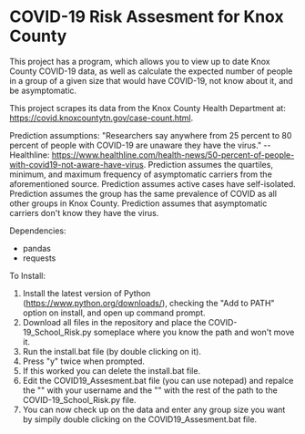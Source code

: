 # COVID-19 Risk Assesment for Knox County
This project has a program, which allows you to view up to date Knox County COVID-19 data, as well as calculate the expected number of people in a 
group of a given size that would have COVID-19, not know about it, and be asymptomatic.

This project scrapes its data from the Knox County Health Department at: https://covid.knoxcountytn.gov/case-count.html.

Prediction assumptions:
"Researchers say anywhere from 25 percent to 80 percent of people with COVID-19 are unaware they have the virus."
--Healthline:   https://www.healthline.com/health-news/50-percent-of-people-with-covid19-not-aware-have-virus.
Prediction assumes the quartiles, minimum, and maximum frequency of asymptomatic carriers from the aforementioned source.
Prediction assumes active cases have self-isolated. 
Prediction assumes the group has the same prevalence of COVID as all other groups in Knox County.
Prediction assumes that asymptomatic carriers don't know they have the virus. 

Dependencies:
- pandas
- requests 

To Install: 
1) Install the latest version of Python (https://www.python.org/downloads/), checking the "Add to PATH" option on install, and open up command prompt.
2) Download all files in the repository and place the COVID-19_School_Risk.py someplace where you know the path and won't move it.
3) Run the install.bat file (by double clicking on it).
4) Press "y" twice when prompted.
5) If this worked you can delete the install.bat file.
6) Edit the COVID19_Assesment.bat file (you can use notepad) and repalce the "<user>" with your username and the "<path>" with the rest of the path to the
  COVID-19_School_Risk.py file.
7) You can now check up on the data and enter any group size you want by simpily double clicking on the COVID19_Assesment.bat file.
